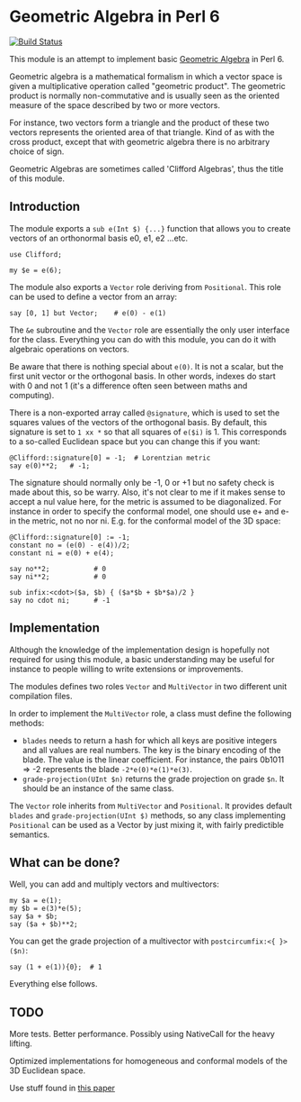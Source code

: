 Geometric Algebra in Perl 6
===========================

[![Build Status](https://travis-ci.org/grondilu/clifford.svg)](https://travis-ci.org/grondilu/clifford)

This module is an attempt to implement basic [Geometric
Algebra](http://en.wikipedia.org/wiki/Geometric_Algebra) in Perl 6.

Geometric algebra is a mathematical formalism in which a vector space is given
a multiplicative operation called "geometric product".  The geometric product
is normally non-commutative and is usually seen as the oriented measure of the
space described by two or more vectors.

For instance, two vectors form a triangle and the product of these two vectors
represents the oriented area of that triangle.  Kind of as with the cross
product, except that with geometric algebra there is no arbitrary choice of
sign.

Geometric Algebras are sometimes called 'Clifford Algebras', thus the title of
this module.

Introduction
------------

The module exports a `sub e(Int $) {...}` function that allows you to create
vectors of an orthonormal basis e0, e1, e2 ...etc.

    use Clifford;

    my $e = e(6);

The module also exports a `Vector` role deriving from `Positional`.  This role
can be used to define a vector from an array:

    say [0, 1] but Vector;    # e(0) - e(1)

The `&e` subroutine and the `Vector` role are essentially the only user
interface for the class.  Everything you can do with this module, you can do it
with algebraic operations on vectors.

Be aware that there is nothing special about `e(0)`.  It is not a scalar, but
the first unit vector or the orthogonal basis.  In other words, indexes do
start with 0 and not 1 (it's a difference often seen between maths and
computing).

There is a non-exported array called `@signature`, which is used to set the
squares values of the vectors of the orthogonal basis.  By default, this
signature is set to `1 xx *` so that all squares of `e($i)` is 1.  This
corresponds to a so-called Euclidean space but you can change this if you want:

    @Clifford::signature[0] = -1;  # Lorentzian metric
    say e(0)**2;   # -1;

The signature should normally only be -1, 0 or +1 but no safety check is made
about this, so be warry.  Also, it's not clear to me if it makes sense to accept
a nul value here, for the metric is assumed to be diagonalized.  For instance in order
to specify the conformal model, one should use e+ and e- in the metric, not no nor ni.
E.g. for the conformal model of the 3D space:

    @Clifford::signature[0] := -1;
    constant no = (e(0) - e(4))/2;
    constant ni = e(0) + e(4);

    say no**2;           # 0
    say ni**2;           # 0

    sub infix:<cdot>($a, $b) { ($a*$b + $b*$a)/2 }
    say no cdot ni;      # -1


Implementation
--------------

Although the knowledge of the implementation design is hopefully not required
for using this module, a basic understanding may be useful for instance to
people willing to write extensions or improvements.

The modules defines two roles `Vector` and `MultiVector` in two different unit
compilation files.

In order to implement the `MultiVector` role, a class must define the following
methods:

 * `blades` needs to return a hash for which all keys are positive integers and
   all values are real numbers.  The key is the binary encoding of the blade.
The value is the linear coefficient.  For instance, the pairs 0b1011 => -2
represents the blade `-2*e(0)*e(1)*e(3)`.
 * `grade-projection(UInt $n)` returns the grade projection on grade `$n`.  It
   should be an instance of the same class.

The `Vector` role inherits from `MultiVector` and `Positional`.  It provides
default `blades` and `grade-projection(UInt $)` methods, so any class
implementing `Positional` can be used as a Vector by just mixing it, with
fairly predictible semantics.
 
What can be done?
-----------------

Well, you can add and multiply vectors and multivectors:

    my $a = e(1);
    my $b = e(3)*e(5);
    say $a + $b;
    say ($a + $b)**2;

You can get the grade projection of a multivector with `postcircumfix:<{ }>($n)`:

    say (1 + e(1)){0};  # 1

Everything else follows.

TODO
----

More tests.  Better performance.  Possibly using NativeCall for the heavy lifting.

Optimized implementations for homogeneous and conformal models of the 3D Euclidean space.

Use stuff found in [this paper](http://hdl.handle.net/11245/2.52687)

